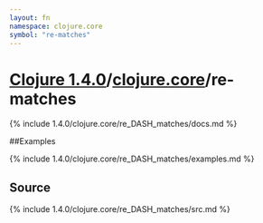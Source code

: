 ```yaml
---
layout: fn
namespace: clojure.core
symbol: "re-matches"
---
```


# [Clojure 1.4.0](../../)/[clojure.core](../)/re-matches

{% include 1.4.0/clojure.core/re_DASH_matches/docs.md %}

##Examples

{% include 1.4.0/clojure.core/re_DASH_matches/examples.md %}
## Source
{% include 1.4.0/clojure.core/re_DASH_matches/src.md %}

